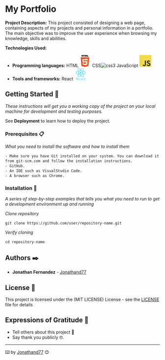 # My Portfolio

**Project Description:**
This project consisted of designing a web page, containing aspects of my projects and personal information in a portfolio. The main objective was to improve the user experience when browsing my knowledge, skills and abilities.

**Technologies Used:** 
- **Programming languages:** HTML<img src="https://raw.githubusercontent.com/devicons/devicon/master/icons/html5/html5-original-wordmark.svg" alt="html5" width="40" height="40"/> CSS<img src="https://raw.githubusercontent.com/devicons/devicon/master/icons/css 3/css3-original-wordmark.svg" alt="css3" width="40" height="40"/> JavaScript <img src="https://raw.githubusercontent.com/devicons/devicon/master/icons/javascript/javascript-original.svg" alt="javascript" width="40" height="40"/>
- **Tools and frameworks:** React <img src="https://raw.githubusercontent.com/devicons/devicon/master/icons/react/react-original-wordmark.svg" alt="react" width="40" height="40"/>

## Getting Started 🚀

_These instructions will get you a working copy of the project on your local machine for development and testing purposes._

See **Deployment** to learn how to deploy the project.

### Prerequisites 📋

_What you need to install the software and how to install them_

```
- Make sure you have Git installed on your system. You can download it from git-scm.com and follow the installation instructions.
- GitHub.
- An IDE such as VisualStudio Code.
- A browser such as Chrome.
```

### Installation 🔧

_A series of step-by-step examples that tells you what you need to run to get a development environment up and running_

_Clone repository_

```
git clone https://github.com/user/repository-name.git
```

_Verify cloning_

```
cd repository-name
```

## Authors ✒️

* **Jonathan Fernandez** - [Jonathand77](https://github.com/Jonathand77)

## License 📄

This project is licensed under the (MIT LICENSE) License - see the [LICENSE](LICENSE) file for details

## Expressions of Gratitude 🎁

* Tell others about this project 📢
* Say thank you publicly 🤓.

--- 
⌨️ by [Jonathand77](https://github.com/Jonathand77) 😊
